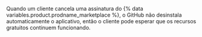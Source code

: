 Quando um cliente cancela uma assinatura do {% data variables.product.prodname_marketplace %}, o GitHub não desinstala automaticamente o aplicativo, então o cliente pode esperar que os recursos gratuitos continuem funcionando.
